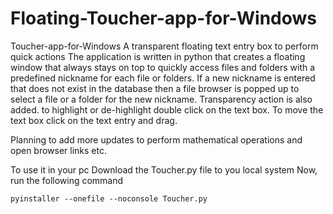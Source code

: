 # Floating-Toucher-app-for-Windows
Toucher-app-for-Windows
A transparent floating text entry box to perform quick actions The application is written in python that creates a floating window that always stays on top to quickly access files and folders with a predefined nickname for each file or folders. If a new nickname is entered that does not exist in the database then a file browser is popped up to select a file or a folder for the new nickname. Transparency action is also added. to highlight or de-highlight double click on the text box. To move the text box click on the text entry and drag.

Planning to add more updates to perform mathematical operations and open browser links etc.

To use it in your pc
Download the Toucher.py file to you local system
Now, run the following command
```
pyinstaller --onefile --noconsole Toucher.py
```

